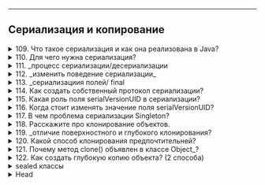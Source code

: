 
---
## Сериализация и копирование


<details>
        <summary>109. Что такое сериализация и как она реализована в Java?</summary>

**Сериализация** — это процесс преобразования объекта 
в последовательность байт для сохранения или передачи.

В Java реализуется через интерфейс `Serializable`, 
который **не содержит методов**, но помечает класс 
как поддерживающий сериализацию.

```text
***** из методички *****
"Сериализация это процесс сохранения состояния 
объекта в последовательность байт;  

Реализована через интерфейс - маркер Serializable. "
```
</details>



<details>
        <summary>110. Для чего нужна сериализация?</summary>

Сериализация нужна для **сохранения** и **передачи** состояния объекта, 
например, при работе с _файлами_, _базами данных_, _сетью_ или _кэшированием_.

```text
***** из методички *****
Для компактного сохранения состояния объекта 
и считывание этого состояния.
```
</details>



<details>
        <summary>111. _процесс сериализации/десериализации</summary>

**Опишите процесс сериализации/десериализации с использованием `Serializable`.**

**Сериализация**:

1. Класс должен реализовать `Serializable`.
2. Использовать `ObjectOutputStream` для записи объекта в `OutputStream`.
3. Вызвать `writeObject(object)`.
4. Завершить `flush()` и `close()`.

**Десериализация**:

1. Использовать `ObjectInputStream` для чтения из `InputStream`.
2. Вызвать `readObject()`.
3. Привести результат к нужному типу.


**Пример**: код сначала записывает объект `Person` в файл `person.ser`, 
а потом считывает его обратно, восстанавливая объект в памяти.
```java
import java.io.*;

// Класс, который будет сериализоваться
class Person implements Serializable {
    private static final long serialVersionUID = 1L;
    String name;
    int age;

    public Person(String name, int age) {
        this.name = name;
        this.age = age;
    }

    @Override
    public String toString() {
        return "Person{name='" + name + "', age=" + age + "}";
    }
}

public class SerializationExample {
    public static void main(String[] args) {
        Person person = new Person("Alice", 30);

        // Сериализация
        try (ObjectOutputStream oos = new ObjectOutputStream(new FileOutputStream("person.ser"))) {
            oos.writeObject(person);
            System.out.println("Объект сериализован");
        } catch (IOException e) {
            e.printStackTrace();
        }

        // Десериализация
        try (ObjectInputStream ois = new ObjectInputStream(new FileInputStream("person.ser"))) {
            Person deserializedPerson = (Person) ois.readObject();
            System.out.println("Объект десериализован: " + deserializedPerson);
        } catch (IOException | ClassNotFoundException e) {
            e.printStackTrace();
        }
    }
}

```

```text
***** из методички *****
1) Класс объекта должен реализовывать интерфейс Serializable
2) Создать поток ObjectOutputStream (oos), 
который записывает объект в переданный OutputStream.
3) Записать в поток: oos.writeObject(Object);
4) Сделать oos.flush() и oos.close()"
```
</details>



<details>
        <summary>112. _изменить поведение сериализации_</summary>

**Как изменить стандартное поведение `сериализации`/`десериализации`?**

Изменить стандартное поведение можно, реализовав интерфейс `Externalizable` 
и переопределив методы `writeExternal()` и `readExternal()`. 
Это дает **полный контроль** над процессом 
`сериализации` и `десериализации`.

```text
***** из методички *****
"Использовать интерфейс Externalizable. 

Переопределить методы
 writeExternal(ObjectOutput out) throws IOException
 readExternal(ObjectInput in) throws IOException, ClassNotFoundException"
```
</details>



<details>
        <summary>113. _сериализациия полей/ final</summary>

**Какие поля не будут сериализованы при сериализации? Будет ли сериализовано `final` поле?**

Не сериализуются:

1. `transient` – после десериализации будет `null` или значение по умолчанию.
2. `static` – не сохраняются, так как принадлежат **классу**, а не объекту.

`final`-поля сериализуются стандартным способом, но при `Externalizable` 
их изменить нельзя, так как они должны быть инициализированы в конструкторе.

```text
***** из методички *****
1) Добавить к полю модификатор transient. 
В таком случае после восстановления его значение будет null.

2) Сделать поле static. Значения статических полей автоматически не сохраняются. 

3) Поля с модификатором final сериализуются как и обычные. 
За одним исключением – их невозможно десериализовать при использовании Externalizable, 
поскольку final-поля должны быть инициализированы в конструкторе, 
а после этого в readExternal изменить значение этого поля будет невозможно. 
Соответственно, если необходимо сериализовать объект с final-полем 
неоходимо использовать только стандартную сериализацию.
```
</details>



<details>
        <summary>114. Как создать собственный протокол сериализации?</summary>

Создать собственный протокол можно, переопределив `writeExternal()` 
и `readExternal()` в `Externalizable`. 

В этом случае все операции `чтения` и `записи` выполняются **вручную**,
без автоматической сериализации.

```text
***** из методички *****
Для создания собственного протокола 
нужно просто переопределить writeExternal() и readExternal(). 

В отличие от двух других вариантов сериализации, 
здесь ничего не делается автоматически. 
Протокол полностью в ваших руках.
```
</details>



<details>
        <summary>115. Какая роль поля serialVersionUID в сериализации?</summary>

`serialVersionUID` — это `private` `static` `final` `long` поле, 
определяющее **версию** сериализованного класса. 

Оно предотвращает ошибки десериализации, гарантируя совместимость 
объектов между разными версиями класса. Если поле не указано, 
JVM вычисляет его автоматически, что может привести 
к несовместимости при изменениях в классе.


Пример использования `serialVersionUID`:
```java
import java.io.*;

class Person implements Serializable {
    private static final long serialVersionUID = 1L; // Фиксированная версия класса

    private String name;

    public Person(String name) {
        this.name = name;
    }

    @Override
    public String toString() {
        return "Person{name='" + name + "'}";
    }
}

public class SerialVersionUIDExample {
    public static void main(String[] args) throws IOException, ClassNotFoundException {
        // Сериализация
        Person person = new Person("Alice");
        try (ObjectOutputStream oos = new ObjectOutputStream(new FileOutputStream("person.ser"))) {
            oos.writeObject(person);
        }

        // Десериализация
        try (ObjectInputStream ois = new ObjectInputStream(new FileInputStream("person.ser"))) {
            Person deserializedPerson = (Person) ois.readObject();
            System.out.println(deserializedPerson);
        }
    }
}
```
Если изменить класс `Person` (например, добавить новое поле) и не задать `serialVersionUID`, 
JVM сгенерирует новое значение автоматически, и десериализация старого объекта 
может вызвать `InvalidClassException`. 
Если `serialVersionUID` задан **вручную**, старые объекты **останутся совместимыми**.

```text
***** из методички *****
Поле private static final long serialVersionUID 
содержит уникальный идентификатор версии сериализованного класса. 
Оно вычисляется по содержимому класса - полям, их порядку объявления, 
методам, их порядку объявления. 
Соответственно, при любом изменении в классе это поле поменяет свое значение.
Если мы не объявляем его явно, Java делает это за нас."
```
</details>




<details>
        <summary>116. Когда стоит изменять значение поля serialVersionUID?</summary>

Значение `serialVersionUID` следует менять только при внесении изменений, 
нарушающих совместимость с ранее сериализованными объектами. 

Это необходимо, если класс изменился настолько, 
что его старые версии нельзя корректно десериализовать. 

В остальных случаях сохранение `serialVersionUID` 
позволяет избежать ошибок совместимости.

```text
***** из методички *****
Вы должны изменить serialVersionUID только тогда, 
когда вы сознательно хотите нарушить совместимость 
со всеми существующими сериализациями , 
например, когда изменения в вашем классе сделают его 
настолько семантически отличным, что у вас не будет выбора 
- в этом случае вы действительно должны 
несколько раз подумать о том, что вы на самом деле делаете.
```
</details>



<details>
        <summary>117. В чем проблема сериализации Singleton?</summary>

**Проблема**: при десериализации `Singleton` создается **новый** экземпляр, 
нарушая его **единственность**.

**Решение**: реализовать метод
```java
protected Object readResolve() throws ObjectStreamException {
    return INSTANCE;
}
```
**Назначение**: предотвращает создание нового объекта, 
заменяя его **существующим** экземпляром `Singleton`.

```text
***** из методички *****
- Проблема  -
в том что после десериализации мы получим другой объект. 

Таким образом, сериализация дает возможность 
создать Singleton еще раз, что не совсем нужно. 

- Решение  -
В классе определяется метод с сигнатурой 
"Object readResolve() throws ObjectStreamException"

- Назначение  -
этого метода - возвращать замещающий объект 
вместо объекта, на котором он вызван."
```
</details>




<details>
        <summary>118. Расскажите про клонирование объектов.</summary>

Существует **три** способа `клонирования` объекта:

1. **Реализация `Cloneable` (_поверхностное клонирование_)**
> * Используется метод `clone()`, унаследованный от `Object`.
> * Класс должен реализовать `Cloneable`, иначе `clone()` выбросит `CloneNotSupportedException`.
> * **Примитивные** поля `копируются`, а **ссылочные** `остаются одинаковыми` 
    (_не создаются новые объекты_).

2. **Конструктор копирования**
> * В классе создается конструктор, принимающий объект этого же класса.
> * Позволяет контролировать процесс клонирования, 
> включая создание новых объектов для ссылочных полей.

3. **Сериализация (_глубокое клонирование_)**
> * Объект **сериализуется** в поток байтов, затем **десериализуется** в новый объект.
> * Все объекты внутри клонируемого также будут **новыми** экземплярами.
> * Требует реализации `Serializable`.

   **Каждый** метод имеет свои плюсы и минусы: 
*   `Cloneable` прост, но требует **ручного** клонирования сложных объектов; 
*   **конструктор** удобен, но требует **явного** кода; 
*   **сериализация** универсальна, но **медленнее** других методов.
 
```text
***** из методички *****
В Java, есть 3 способа клонирования объекта:

1. С использованием интерфейса Cloneable;
Первый способ подразумевает, что вы будете использовать 
механизм так называемого «поверхностного клонирования» 
и сами позаботитесь о клонировании полей-объектов. 
Метод clone() в родительском классе Object является protected, 
поэтому требуется переопределение его с объявлением как public. 
Он возвращает экземпляр объекта с копированными полями-примитивами 
и ссылками. 
И получается что у оригинала и его клона 
поля-ссылки указывают на одни и те же объекты. 

2. С использованием конструктора клонирования объекта;
В классе описывается конструктор, который принимает объект 
этого же класса и инициализирует значениями 
его полей поля нового объекта.

3. С использованием сериализации.
Он заключается в сохранении объекта в поток байтов 
с последующей эксгумацией его от туда."
```
</details>



<details>
        <summary>119. _отличие поверхностного и глубокого клонирования?</summary>

**В чем отличие между `поверхностным` и `глубоким` клонированием?**

1. **Поверхностное клонирование (_Shallow Copy_)**

* Копирует **только** сам объект и его примитивные поля.
* Ссылочные поля (_объекты_) копируются **по ссылке**, 
т.е. оригинал и клон **ссылаются на одни и те же** вложенные объекты.
* Используется метод `clone()` по умолчанию.

2. **Глубокое клонирование (_Deep Copy_)**

* Создаются **новые** копии **всех** вложенных объектов.
* Оригинальный и клонированный объекты **полностью независимы**.
* Реализуется **вручную** (_например, через конструктор копирования_) 
или с помощью `сериализации`.

**Главное отличие**
* При **поверхностном** клонировании вложенные объекты остаются **общими**, а 
* при **глубоком** клонировании создаются их **новые** копии.

```text
***** из методички *****
Поверхностное копирование копирует настолько малую часть информации, насколько это возможно. 
По умолчанию, клонирование в Java является поверхностным, 
т.е. Object class не знает о структуре класса, которого он копирует. 

Глубокое копирование дублирует все. 
Глубокое копирование — это две коллекции, 
в одну из которых дублируются все элементы оригинальной коллекции.
```
</details>



<details>
        <summary>120. Какой способ клонирования предпочтительней?</summary>

**Лучший вариант — конструктор копирования**, так как:
* ✔️ Избегает проблем с наследованием _(`clone()` не учитывает новые поля в подклассах)_.
* ✔️ Позволяет **явно** указать, какие поля копировать.
* ✔️ Работает даже с `final` полями.
* ✔️ Гибкость: можно реализовать **поверхностное** или **глубокое** клонирование.

`clone()` сложен в использовании, а сериализация медленнее и требует `Serializable`.

```text
***** из методички *****
Наиболее безопасным и следовательно предпочтительным способом клонирования 
является использование специализированного конструктора копирования:
* Отсутствие ошибок наследования (не нужно беспокоиться, что у наследников появятся новые поля, 
которые не будут склонированы через метод clone());
* Поля для клонирования указываются явно;
* Возможность клонировать даже final поля.
```
</details>



<details>
        <summary>121. Почему метод clone() объявлен в классе Object_?</summary>

**Почему метод `clone()` объявлен в классе `Object`, а не в интерфейсе `Cloneable`?**

Метод `clone()` находится в `Object`, а не в `Cloneable`, потому что:

1. **Использует нативный код** для копирования полей, включая ссылки.
2. **Объявлен как** `protected`, чтобы запретить клонирование объектов без явного разрешения.
3. `Cloneable` — **маркерный интерфейс**, не содержащий методов. 
Он лишь указывает, что объект **можно клонировать**.

Таким образом, Java требует, чтобы класс **явно переопределил** `clone()` 
и реализовал `Cloneable`, иначе метод бросит `CloneNotSupportedException`.

```text
***** из методички *****
Метод clone() объявлен в классе Object с сигнатурой native, 
чтобы обеспечить доступ к стандартному механизму "поверхностного копирования" объектов 
(копируются значения всех полей, включая ссылки на сторонние объекты); 

он объявлен, как protected, чтобы нельзя было вызвать 
этот метод у не переопределивших его объектов. 
```
</details>



<details>
        <summary>122. Как создать глубокую копию объекта? (2 способа)</summary>

Как создать глубокую копию объекта? (2 способа)
1. **Сериализация**
> * Объект записывается в байтовый поток (`ObjectOutputStream`) 
> и затем восстанавливается (`ObjectInputStream`).
> * Все вложенные объекты также **сериализуются**, создавая их **новые копии**.
> * Требует реализации `Serializable`.
> * **Минус**: 
> > * медленнее, 
> > * требует обработки исключений.

2. **Конструктор копирования**
> * Создается конструктор, принимающий объект того же класса 
> и **явно** копирующий его поля.
> * Позволяет **точно контролировать** процесс клонирования.
> * Работает даже с `final` полями.
> * **Минус**: 
> > * требует ручного прописывания копирования всех полей.

Другие варианты:

* Переопределение `clone()` + ручное копирование вложенных объектов.
* Библиотеки (`DeepCloneable`, `Apache Commons Lang`), если нужен готовый инструмент.

```text
***** из методички *****
1 Сериализация – это еще один способ глубокого копирования. 
 Мы просто сериализуем нужный объект и десериализуем его. 
    Очевидно, объект должен поддерживать интерфейс Serializable. 
    Мы сохраняет объект в массив байт и потом прочитать из него.
2 При помощи библиотеки DeepCloneable
    Глубокое клонирование с этой библиотекой сводится с двум строкам кода:
    Cloner cloner = new Cloner();
    DeepCloneable clone = cloner.deepClone(this);

- Переопределение метода clone() и реализация интерфейса Cloneable();
- Механизм сериализации - сохранение и последующее восстановление 
объекта в/из потока байтов.
- Конструктор копирования - в классе описывается конструктор, 
который принимает объект этого же класса и инициализирует 
поля создаваемого объекта значениями полей переданного;
"
```
</details>



<details>
        <summary>sealed классы</summary>

Введены в **Java 15** (_в предварительном виде_) и окончательно закреплены в **Java 17**. 

Они позволяют **явно контролировать**, какие классы могут наследоваться от данного класса, 
улучшая инкапсуляцию и безопасность кода.

🔹 Что такое **sealed классы**?
Обычно в Java любой класс можно унаследовать, если он не является final. 
Однако sealed (запечатанный) класс позволяет ограничить круг подклассов. 
Это полезно, когда вы хотите разрешить наследование только определённым классам.

🔹 Как объявить **sealed класс**?
При объявлении sealed класса нужно использовать ключевое слово permits, 
чтобы указать допустимые подклассы.

```java
public sealed class Animal permits Dog, Cat, Bird { 
    // код класса
}
```
Здесь `Animal` — запечатанный класс, и **только** `Dog`, `Cat` и `Bird` могут от него наследоваться.

🔹 Возможные подклассы
Классы, которые наследуют sealed класс, должны явно указать, как они себя ведут в плане наследования. Они могут быть:

1. `final` – запрещает дальнейшее наследование.
2. `sealed` – продолжает ограниченное наследование.
3. `non-sealed` – снимает ограничения, позволяя наследование без ограничений.

Пример:
```java
public final class Dog extends Animal { }  // нельзя унаследовать дальше

public sealed class Cat extends Animal permits PersianCat { }  // продолжает sealed-ограничения
public non-sealed class Bird extends Animal { }  // открывает наследование
```

🔹 Когда использовать sealed классы?
* ✅ Когда нужно контролировать иерархию наследования.
* ✅ Когда нужно улучшить безопасность кода.
* ✅ Когда разрабатываете API или библиотеку и хотите избежать нежелательных подклассов.

🔹 Отличия от других модификаторов:
![Отличия от других модификаторов](/ITM/ITM01_Core1/imgs/2025-02-25_15-57-31.png)

🔹 Пример с использованием instanceof
Так как sealed классы ограничивают подклассы, они отлично работают 
с instanceof и **pattern matching**:
```java
static void processAnimal(Animal animal) {
    switch (animal) {
        case Dog d -> System.out.println("This is a Dog");
        case Cat c -> System.out.println("This is a Cat");
        case Bird b -> System.out.println("This is a Bird");
    }
}
```
Здесь `switch` проверяет все возможные подклассы `Animal`, и компилятор знает, 
что **других вариантов быть не может**.

🔹 Итог:
`sealed` классы — это мощный инструмент для создания безопасных 
и контролируемых иерархий в Java. 
Они позволяют избежать нежелательного наследования и улучшают поддержку switch-выражений.

</details>



<details>
        <summary>Head</summary>

```text
***** из методички *****
```
</details>
